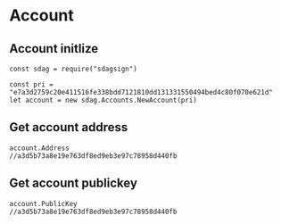 # Account

## Account initlize

```
const sdag = require("sdagsign")

const pri = "e7a3d2759c20e411516fe338bdd7121810dd131331550494bed4c80f070e621d"
let account = new sdag.Accounts.NewAccount(pri)
```
## Get account address
```
account.Address
//a3d5b73a8e19e763df8ed9eb3e97c78958d440fb
```
## Get account publickey
```
account.PublicKey
//a3d5b73a8e19e763df8ed9eb3e97c78958d440fb
```
